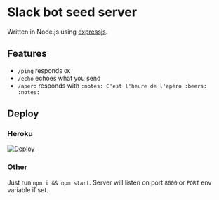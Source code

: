 # Slack bot seed server

Written in Node.js using [expressjs](http://expressjs.com/).

## Features

* `/ping` responds `OK`
* `/echo` echoes what you send
* `/apero` responds with `:notes: C'est l'heure de l'apéro :beers: :notes:`

## Deploy

### Heroku

[![Deploy](https://www.herokucdn.com/deploy/button.png)](https://heroku.com/deploy?template=https://github.com/ArnaudRinquin/slack-bot)

### Other

Just run `npm i && npm start`. Server will listen on port `8000` or `PORT` env variable if set.
